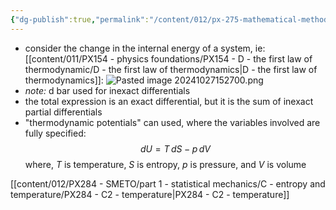 ```yaml
---
{"dg-publish":true,"permalink":"/content/012/px-275-mathematical-methods/term-1/a-differentiation/1-introduction-a1-and-a2/px-275-a2a-inexact-differentials/","noteIcon":"1","created":"2024-11-25T10:50:32.000+00:00","updated":"2024-12-23T21:05:22.139+00:00"}
---
```


- consider the change in the internal energy of a system, ie: [[content/011/PX154 - physics foundations/PX154 - D - the first law of thermodynamic/D - the first law of thermodynamics\|D - the first law of thermodynamics]]:
![Pasted image 20241027152700.png](/img/user/pics/Pasted%20image%2020241027152700.png)
- *note:* d bar used for inexact differentials
- the total expression is an exact differential, but it is the sum of inexact partial differentials
- "thermodynamic potentials" can used, where the variables involved are fully specified: 
	$$dU = T\,dS - p\,dV$$
	where, $T$ is temperature, ${} S$ is entropy, $p$ is pressure, and $V$ is volume

[[content/012/PX284 - SMETO/part 1 - statistical mechanics/C - entropy and temperature/PX284 - C2 - temperature\|PX284 - C2 - temperature]]
